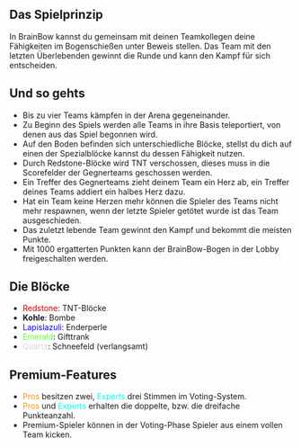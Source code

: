 ## Das Spielprinzip

In BrainBow kannst du gemeinsam mit deinen Teamkollegen deine Fähigkeiten im Bogenschießen unter Beweis stellen. Das Team mit den letzten Überlebenden gewinnt die
Runde und kann den Kampf für sich entscheiden.

## Und so gehts
- Bis zu vier Teams kämpfen in der Arena gegeneinander.
- Zu Beginn des Spiels werden alle Teams in ihre Basis teleportiert, von denen aus das Spiel begonnen wird.
- Auf den Boden befinden sich unterschiedliche Blöcke, stellst du dich auf einen der Spezialblöcke kannst du dessen Fähigkeit nutzen.
- Durch Redstone-Blöcke wird TNT verschossen, dieses muss in die Scorefelder der Gegnerteams geschossen werden.
- Ein Treffer des Gegnerteams zieht deinem Team ein Herz ab, ein Treffer deines Teams addiert ein halbes Herz dazu.
- Hat ein Team keine Herzen mehr können die Spieler des Teams nicht mehr respawnen, wenn der letzte Spieler getötet wurde ist das Team ausgeschieden.
- Das zuletzt lebende Team gewinnt den Kampf und bekommt die meisten Punkte.
- Mit 1000 ergatterten Punkten kann der BrainBow-Bogen in der Lobby freigeschalten werden.

## Die Blöcke
- <span style="color:#CF0101">Redstone</span>: TNT-Blöcke
- <strong>Kohle</strong>: Bombe
- <span style="color:#0000FF">Lapislazuli</span>: Enderperle
- <span style="color:#64FE2E">Emerald</span>: Gifttrank
- <span style="color:#D8D8D8">Quartz</span>: Schneefeld (verlangsamt)

## Premium-Features
- <span style="color:#F99500">Pros</span> besitzen zwei, <span style="color:#00F9EC">Experts</span> drei Stimmen im Voting-System.
- <span style="color:#F99500">Pros</span>  und <span style="color:#00F9EC">Experts</span> erhalten die doppelte, bzw. die dreifache Punkteanzahl.
- Premium-Spieler können in der Voting-Phase Spieler aus einem vollen Team kicken.